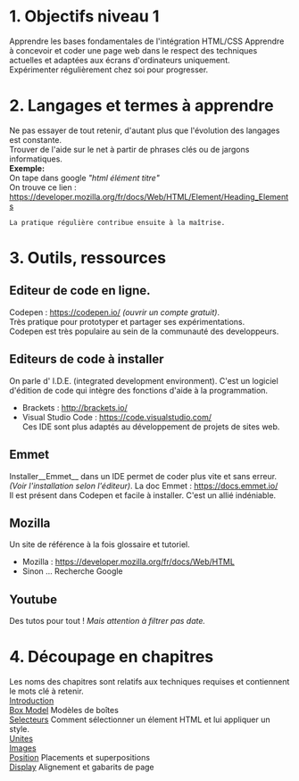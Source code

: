 # 1. Objectifs niveau 1
Apprendre les bases fondamentales de l'intégration HTML/CSS
Apprendre à concevoir et coder une page web dans le respect des techniques actuelles et adaptées aux écrans d'ordinateurs uniquement.    
Expérimenter régulièrement chez soi pour progresser.

# 2. Langages et termes à apprendre   
Ne pas essayer de tout retenir, d'autant plus que l'évolution des langages est constante.  
Trouver de l'aide sur le net à partir de phrases clés ou de jargons informatiques.  
__Exemple:__   
On tape dans google _"html élément titre"_   
On trouve ce lien : https://developer.mozilla.org/fr/docs/Web/HTML/Element/Heading_Elements  

    La pratique régulière contribue ensuite à la maîtrise.
    
# 3. Outils, ressources
## Editeur de code en ligne.
Codepen : https://codepen.io/ _(ouvrir un compte gratuit)_.  
Très pratique pour prototyper et partager ses expérimentations.  
Codepen est très populaire au sein de la communauté des developpeurs.
## Editeurs de code à installer
On parle d' I.D.E. (integrated development environment). C'est un logiciel d'édition de code qui intègre des fonctions d'aide à la programmation.
* Brackets : http://brackets.io/
* Visual Studio Code : https://code.visualstudio.com/  
Ces IDE sont plus adaptés au développement de projets de sites web.
## Emmet 
Installer__Emmet__ dans un IDE permet de coder plus vite et sans erreur. _(Voir l'installation selon l'éditeur)_.
La doc Emmet : https://docs.emmet.io/  
Il est présent dans Codepen et facile à installer. C'est un allié indéniable.  

## Mozilla
Un site de référence à la fois glossaire et tutoriel.  
* Mozilla :  https://developer.mozilla.org/fr/docs/Web/HTML
* Sinon ... Recherche Google

## Youtube
Des tutos pour tout !  _Mais attention à filtrer pas date._

# 4. Découpage en chapitres
Les noms des chapitres sont relatifs aux techniques requises et contiennent le mots clé à retenir.  
[Introduction](https://github.com/seasgit/html-css/wiki/A-Introduction)  
[Box Model](https://github.com/seasgit/html-css/wiki/B-box-model) Modèles de boîtes  
[Selecteurs](https://github.com/seasgit/html-css/wiki/C-selecteurs) Comment sélectionner un élement HTML et lui appliquer un style.  
[Unites](https://github.com/seasgit/html-css/wiki/D-unites)   
[Images](https://github.com/seasgit/html-css/wiki/E-image)  
[Position](https://github.com/seasgit/html-css/wiki/F-positions) Placements et superpositions  
[Display](https://github.com/seasgit/html-css/wiki/G-display) Alignement et gabarits de page

